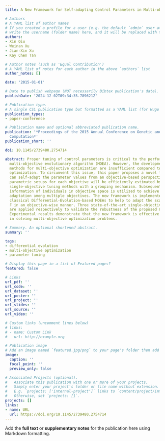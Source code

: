 ```yaml
---
title: A New Framework for Self-adapting Control Parameters in Multi-objective Optimization

# Authors
# A YAML list of author names
# If you created a profile for a user (e.g. the default `admin` user at `content/authors/admin/`), 
# write the username (folder name) here, and it will be replaced with their full name and linked to their profile.
authors:
- Xin Qiu
- Weinan Xu
- Jian-Xin Xu
- Kay Chen Tan

# Author notes (such as 'Equal Contribution')
# A YAML list of notes for each author in the above `authors` list
author_notes: []

date: '2015-01-01'

# Date to publish webpage (NOT necessarily Bibtex publication's date).
publishDate: '2024-12-02T09:34:35.789621Z'

# Publication type.
# A single CSL publication type but formatted as a YAML list (for Hugo requirements).
publication_types:
- paper-conference

# Publication name and optional abbreviated publication name.
publication: '*Proceedings of the 2015 Annual Conference on Genetic and Evolutionary
  Computation*'
publication_short: ''

doi: 10.1145/2739480.2754714

abstract: Proper tuning of control parameters is critical to the performance of a
  multi-objective evolutionary algorithm (MOEA). However, the developments of tuning
  methods for multi-objective optimization are insufficient compared to single-objective
  optimization. To circumvent this issue, this paper proposes a novel framework that
  can self-adapt the parameter values from an objective-based perspective. Optimal
  parametric setups for each objective will be efficiently estimated by combining
  single-objective tuning methods with a grouping mechanism. Subsequently, the position
  information of individuals in objective space is utilized to achieve a more efficient
  adaptation among multiple objectives. The new framework is implemented into two
  classical Differential-Evolution-based MOEAs to help to adapt the scaling factor
  F in an objective-wise manner. Three state-of-the-art single-objective tuning methods
  are applied respectively to validate the robustness of the proposed mechanisms.
  Experimental results demonstrate that the new framework is effective and robust
  in solving multi-objective optimization problems.

# Summary. An optional shortened abstract.
summary: ''

tags:
- differential evolution
- multi-objective optimization
- parameter tuning

# Display this page in a list of Featured pages?
featured: false

# Links
url_pdf: ''
url_code: ''
url_dataset: ''
url_poster: ''
url_project: ''
url_slides: ''
url_source: ''
url_video: ''

# Custom links (uncomment lines below)
# links:
# - name: Custom Link
#   url: http://example.org

# Publication image
# Add an image named `featured.jpg/png` to your page's folder then add a caption below.
image:
  caption: ''
  focal_point: ''
  preview_only: false

# Associated Projects (optional).
#   Associate this publication with one or more of your projects.
#   Simply enter your project's folder or file name without extension.
#   E.g. `projects: ['internal-project']` links to `content/project/internal-project/index.md`.
#   Otherwise, set `projects: []`.
projects: []
links:
- name: URL
  url: https://doi.org/10.1145/2739480.2754714
---
```


Add the **full text** or **supplementary notes** for the publication here using Markdown formatting.
